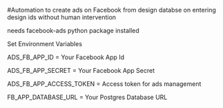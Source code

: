 #Automation to create ads on Facebook from design databse on entering design ids without human intervention

needs facebook-ads python package installed

Set Environment Variables

ADS_FB_APP_ID = Your Facebook App Id

ADS_FB_APP_SECRET = Your Facebook App Secret

ADS_FB_APP_ACCESS_TOKEN = Access token for ads management

FB_APP_DATABASE_URL = Your Postgres Database URL